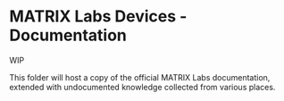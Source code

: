 # MATRIX Labs Devices - Documentation

WIP

This folder will host a copy of the official MATRIX Labs documentation, extended with undocumented knowledge collected from various places.